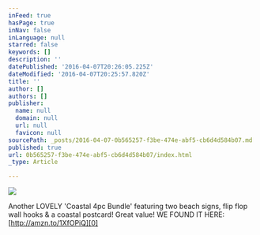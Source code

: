 ```yaml
---
inFeed: true
hasPage: true
inNav: false
inLanguage: null
starred: false
keywords: []
description: ''
datePublished: '2016-04-07T20:26:05.225Z'
dateModified: '2016-04-07T20:25:57.820Z'
title: ''
author: []
authors: []
publisher:
  name: null
  domain: null
  url: null
  favicon: null
sourcePath: _posts/2016-04-07-0b565257-f3be-474e-abf5-cb6d4d584b07.md
published: true
url: 0b565257-f3be-474e-abf5-cb6d4d584b07/index.html
_type: Article

---
```

![](https://the-grid-user-content.s3-us-west-2.amazonaws.com/27a77431-a280-4545-af2e-748c99fd0349.png)

Another LOVELY 'Coastal 4pc Bundle' featuring two beach signs, flip flop wall hooks & a coastal postcard! Great value! WE FOUND IT HERE: [http://amzn.to/1XfOPiQ][0]

[0]: http://amzn.to/1XfOPiQ